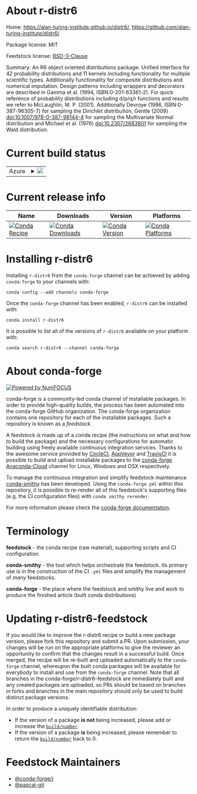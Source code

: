 About r-distr6
==============

Home: https://alan-turing-institute.github.io/distr6/, https://github.com/alan-turing-institute/distr6/

Package license: MIT

Feedstock license: [BSD-3-Clause](https://github.com/conda-forge/r-distr6-feedstock/blob/master/LICENSE.txt)

Summary: An R6 object oriented distributions package. Unified interface for 42 probability distributions and 11 kernels including functionality for multiple scientific types. Additionally functionality for composite distributions and numerical imputation. Design patterns including wrappers and decorators are described in Gamma et al. (1994, ISBN:0-201-63361-2). For quick reference of probability distributions including d/p/q/r functions and results we refer to McLaughlin, M. P. (2001). Additionally Devroye (1986, ISBN:0-387-96305-7) for sampling the Dirichlet distribution, Gentle (2009) <doi:10.1007/978-0-387-98144-4> for sampling the Multivariate Normal distribution and Michael et al. (1976) <doi:10.2307/2683801> for sampling the Wald distribution.

Current build status
====================


<table>
    
  <tr>
    <td>Azure</td>
    <td>
      <details>
        <summary>
          <a href="https://dev.azure.com/conda-forge/feedstock-builds/_build/latest?definitionId=11749&branchName=master">
            <img src="https://dev.azure.com/conda-forge/feedstock-builds/_apis/build/status/r-distr6-feedstock?branchName=master">
          </a>
        </summary>
        <table>
          <thead><tr><th>Variant</th><th>Status</th></tr></thead>
          <tbody><tr>
              <td>linux_64_r_base3.6</td>
              <td>
                <a href="https://dev.azure.com/conda-forge/feedstock-builds/_build/latest?definitionId=11749&branchName=master">
                  <img src="https://dev.azure.com/conda-forge/feedstock-builds/_apis/build/status/r-distr6-feedstock?branchName=master&jobName=linux&configuration=linux_64_r_base3.6" alt="variant">
                </a>
              </td>
            </tr><tr>
              <td>linux_64_r_base4.0</td>
              <td>
                <a href="https://dev.azure.com/conda-forge/feedstock-builds/_build/latest?definitionId=11749&branchName=master">
                  <img src="https://dev.azure.com/conda-forge/feedstock-builds/_apis/build/status/r-distr6-feedstock?branchName=master&jobName=linux&configuration=linux_64_r_base4.0" alt="variant">
                </a>
              </td>
            </tr><tr>
              <td>osx_64_r_base3.6</td>
              <td>
                <a href="https://dev.azure.com/conda-forge/feedstock-builds/_build/latest?definitionId=11749&branchName=master">
                  <img src="https://dev.azure.com/conda-forge/feedstock-builds/_apis/build/status/r-distr6-feedstock?branchName=master&jobName=osx&configuration=osx_64_r_base3.6" alt="variant">
                </a>
              </td>
            </tr><tr>
              <td>osx_64_r_base4.0</td>
              <td>
                <a href="https://dev.azure.com/conda-forge/feedstock-builds/_build/latest?definitionId=11749&branchName=master">
                  <img src="https://dev.azure.com/conda-forge/feedstock-builds/_apis/build/status/r-distr6-feedstock?branchName=master&jobName=osx&configuration=osx_64_r_base4.0" alt="variant">
                </a>
              </td>
            </tr><tr>
              <td>win_64_r_base3.6</td>
              <td>
                <a href="https://dev.azure.com/conda-forge/feedstock-builds/_build/latest?definitionId=11749&branchName=master">
                  <img src="https://dev.azure.com/conda-forge/feedstock-builds/_apis/build/status/r-distr6-feedstock?branchName=master&jobName=win&configuration=win_64_r_base3.6" alt="variant">
                </a>
              </td>
            </tr><tr>
              <td>win_64_r_base4.0</td>
              <td>
                <a href="https://dev.azure.com/conda-forge/feedstock-builds/_build/latest?definitionId=11749&branchName=master">
                  <img src="https://dev.azure.com/conda-forge/feedstock-builds/_apis/build/status/r-distr6-feedstock?branchName=master&jobName=win&configuration=win_64_r_base4.0" alt="variant">
                </a>
              </td>
            </tr>
          </tbody>
        </table>
      </details>
    </td>
  </tr>
</table>

Current release info
====================

| Name | Downloads | Version | Platforms |
| --- | --- | --- | --- |
| [![Conda Recipe](https://img.shields.io/badge/recipe-r--distr6-green.svg)](https://anaconda.org/conda-forge/r-distr6) | [![Conda Downloads](https://img.shields.io/conda/dn/conda-forge/r-distr6.svg)](https://anaconda.org/conda-forge/r-distr6) | [![Conda Version](https://img.shields.io/conda/vn/conda-forge/r-distr6.svg)](https://anaconda.org/conda-forge/r-distr6) | [![Conda Platforms](https://img.shields.io/conda/pn/conda-forge/r-distr6.svg)](https://anaconda.org/conda-forge/r-distr6) |

Installing r-distr6
===================

Installing `r-distr6` from the `conda-forge` channel can be achieved by adding `conda-forge` to your channels with:

```
conda config --add channels conda-forge
```

Once the `conda-forge` channel has been enabled, `r-distr6` can be installed with:

```
conda install r-distr6
```

It is possible to list all of the versions of `r-distr6` available on your platform with:

```
conda search r-distr6 --channel conda-forge
```


About conda-forge
=================

[![Powered by NumFOCUS](https://img.shields.io/badge/powered%20by-NumFOCUS-orange.svg?style=flat&colorA=E1523D&colorB=007D8A)](http://numfocus.org)

conda-forge is a community-led conda channel of installable packages.
In order to provide high-quality builds, the process has been automated into the
conda-forge GitHub organization. The conda-forge organization contains one repository
for each of the installable packages. Such a repository is known as a *feedstock*.

A feedstock is made up of a conda recipe (the instructions on what and how to build
the package) and the necessary configurations for automatic building using freely
available continuous integration services. Thanks to the awesome service provided by
[CircleCI](https://circleci.com/), [AppVeyor](https://www.appveyor.com/)
and [TravisCI](https://travis-ci.com/) it is possible to build and upload installable
packages to the [conda-forge](https://anaconda.org/conda-forge)
[Anaconda-Cloud](https://anaconda.org/) channel for Linux, Windows and OSX respectively.

To manage the continuous integration and simplify feedstock maintenance
[conda-smithy](https://github.com/conda-forge/conda-smithy) has been developed.
Using the ``conda-forge.yml`` within this repository, it is possible to re-render all of
this feedstock's supporting files (e.g. the CI configuration files) with ``conda smithy rerender``.

For more information please check the [conda-forge documentation](https://conda-forge.org/docs/).

Terminology
===========

**feedstock** - the conda recipe (raw material), supporting scripts and CI configuration.

**conda-smithy** - the tool which helps orchestrate the feedstock.
                   Its primary use is in the construction of the CI ``.yml`` files
                   and simplify the management of *many* feedstocks.

**conda-forge** - the place where the feedstock and smithy live and work to
                  produce the finished article (built conda distributions)


Updating r-distr6-feedstock
===========================

If you would like to improve the r-distr6 recipe or build a new
package version, please fork this repository and submit a PR. Upon submission,
your changes will be run on the appropriate platforms to give the reviewer an
opportunity to confirm that the changes result in a successful build. Once
merged, the recipe will be re-built and uploaded automatically to the
`conda-forge` channel, whereupon the built conda packages will be available for
everybody to install and use from the `conda-forge` channel.
Note that all branches in the conda-forge/r-distr6-feedstock are
immediately built and any created packages are uploaded, so PRs should be based
on branches in forks and branches in the main repository should only be used to
build distinct package versions.

In order to produce a uniquely identifiable distribution:
 * If the version of a package **is not** being increased, please add or increase
   the [``build/number``](https://conda.io/docs/user-guide/tasks/build-packages/define-metadata.html#build-number-and-string).
 * If the version of a package **is** being increased, please remember to return
   the [``build/number``](https://conda.io/docs/user-guide/tasks/build-packages/define-metadata.html#build-number-and-string)
   back to 0.

Feedstock Maintainers
=====================

* [@conda-forge/r](https://github.com/conda-forge/r/)
* [@pascal-git](https://github.com/pascal-git/)

